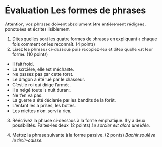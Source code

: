 # Évaluation Les formes de phrases

Attention, vos phrases doivent absolument être entièrement rédigées, ponctuées et écrites lisiblement.

1. Dites quelles sont les quatre formes de phrases en expliquant à chaque fois comment on les reconnaît. (4 points)
2. Lisez les phrases ci-dessous puis recopiez-les et dites quelle est leur forme. (10 points)

- Il fait froid.
- La sorcière, elle est méchante.
- Ne passez pas par cette forêt.
- Le dragon a été tué par le chasseur.
- C’est le roi qui dirige l’armée.
- Il a neigé toute la nuit durant.
- Ne t’en va pas.
- La guerre a été déclarée par les bandits de la forêt.
- L’enfant les a prises, les bottes.
- Les miettes n’ont servi à rien.

3. Réécrivez la phrase ci-dessous à la forme emphatique. Il y a deux possibilités. Faites-les deux. (2 points)
	*Le sorcier eut alors une idée.*

4. Mettez la phrase suivante à la forme passive. (2 points)
	*Bachir soulève le tiroir-caisse.*